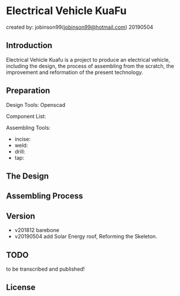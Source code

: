 Electrical Vehicle KuaFu
=============================

created by: jobinson99(jobinson99@hotmail.com) 20190504

## Introduction

Electrical Vehicle Kuafu is a project to produce an electrical vehicle, including the design, the process of assembling from the scratch, the improvement and reformation of the present technology.

## Preparation

Design Tools: Openscad

Component List:

Assembling Tools:

- incise:
- weld:
- drill:
- tap:

## The Design


## Assembling Process


## Version

- v201812 barebone
- v20190504 add Solar Energy roof, Reforming the Skeleton.


## TODO

to be transcribed and published!


## License


